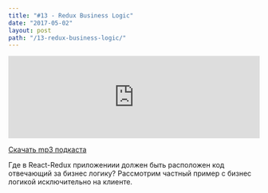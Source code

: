 ```yaml
---
title: "#13 - Redux Business Logic"
date: "2017-05-02"
layout: post
path: "/13-redux-business-logic/"
---
```


<iframe width="100%" height="166" scrolling="no" frameborder="no" src="https://w.soundcloud.com/player/?url=https%3A//api.soundcloud.com/tracks/320486325&amp;color=ff5500&amp;auto_play=false&amp;hide_related=false&amp;show_comments=true&amp;show_user=true&amp;show_reposts=false"></iframe>

<a href="https://5minreact.podster.fm/13/download/audio.mp3?download=yes&media=file"><i class="fa fa-download"></i> Скачать mp3 подкаста</a>

Где в React-Redux приложениии должен быть расположен код отвечающий за бизнес логику? Рассмотрим частный пример с бизнес логикой исключительно на клиенте.